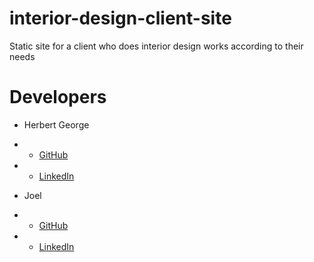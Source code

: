 # interior-design-client-site
Static site for a client who does interior design works according to their needs

# Developers
- Herbert George
 - - [GitHub](https://github.com/H3r-b)
 - - [LinkedIn](https://www.linkedin.com/in/herbert-george-31b203183/)

- Joel 
 - - [GitHub](https://github.com/JoelZac)
 - - [LinkedIn](https://www.linkedin.com/in/joel-mathew-0b97a2317/)
